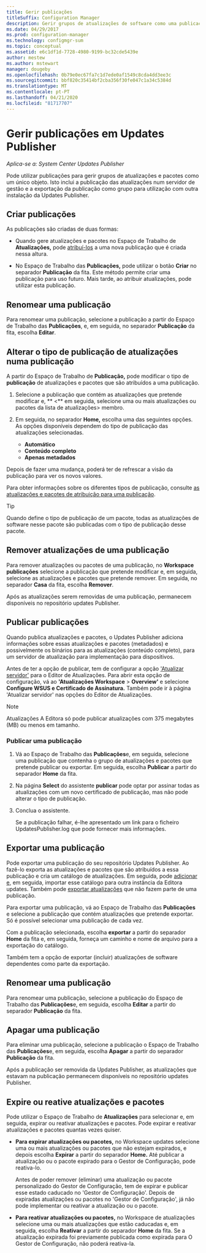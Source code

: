 ```yaml
---
title: Gerir publicações
titleSuffix: Configuration Manager
description: Gerir grupos de atualizações de software como uma publicação com system center updates Publisher
ms.date: 04/29/2017
ms.prod: configuration-manager
ms.technology: configmgr-sum
ms.topic: conceptual
ms.assetid: e6c1df1d-7728-4980-9199-bc32cde5439e
author: mestew
ms.author: mstewart
manager: dougeby
ms.openlocfilehash: 0b79e0ec67fa7c1d7ede0af1549c8cda4dd3ee3c
ms.sourcegitcommit: bbf820c35414bf2cba356f30fe047c1a34c5384d
ms.translationtype: MT
ms.contentlocale: pt-PT
ms.lasthandoff: 04/21/2020
ms.locfileid: "81717707"
---
```

# <a name="manage-publications-in-updates-publisher"></a>Gerir publicações em Updates Publisher

*Aplica-se a: System Center Updates Publisher*

Pode utilizar publicações para gerir grupos de atualizações e pacotes como um único objeto. Isto inclui a publicação das atualizações num servidor de gestão e a exportação da publicação como grupo para utilização com outra instalação da Updates Publisher.

## <a name="create-publications"></a>Criar publicações
As publicações são criadas de duas formas:

-   Quando gere atualizações e pacotes no Espaço de Trabalho de **Atualizações,** pode [atribuí-los](manage-updates-with-updates-publisher.md#assign-updates-and-bundles-to-a-publication) a uma nova publicação que é criada nessa altura.

-   No Espaço de Trabalho das **Publicações,** pode utilizar o botão **Criar** no separador **Publicação** da fita. Este método permite criar uma publicação para uso futuro. Mais tarde, ao atribuir atualizações, pode utilizar esta publicação.

## <a name="rename-a-publication"></a>Renomear uma publicação
Para renomear uma publicação, selecione a publicação a partir do Espaço de Trabalho das **Publicações**, e, em seguida, no separador **Publicação** da fita, escolha **Editar**.

## <a name="change-the-publication-type-of-updates-in-a-publication"></a>Alterar o tipo de publicação de atualizações numa publicação
A partir do Espaço de Trabalho de **Publicação,** pode modificar o tipo de **publicação** de atualizações e pacotes que são atribuídos a uma publicação.

1. Selecione a publicação que contém as atualizações que pretende modificar e, ** &lt;** em seguida, selecione uma ou mais atualizações ou pacotes da lista de atualizações> membro.

2. Em seguida, no separador **Home,** escolha uma das seguintes opções. As opções disponíveis dependem do tipo de publicação das atualizações selecionadas.

   -   **Automático**
   -   **Conteúdo completo**
   -   **Apenas metadados**

Depois de fazer uma mudança, poderá ter de refrescar a visão da publicação para ver os novos valores.

Para obter informações sobre os diferentes tipos de publicação, consulte [as atualizações e pacotes de atribuição para uma publicação](manage-updates-with-updates-publisher.md#assign-updates-and-bundles-to-a-publication).

> [!TIP]    
> Quando define o tipo de publicação de um pacote, todas as atualizações de software nesse pacote são publicadas com o tipo de publicação desse pacote.

## <a name="remove-updates-from-a-publication"></a>Remover atualizações de uma publicação
Para remover atualizações ou pacotes de uma publicação, no **Workspace publicações** selecione a publicação que pretende modificar e, em seguida, selecione as atualizações e pacotes que pretende remover. Em seguida, no separador **Casa** da fita, escolha **Remover**.

Após as atualizações serem removidas de uma publicação, permanecem disponíveis no repositório updates Publisher.

## <a name="publish-publications"></a>Publicar publicações
Quando publica atualizações e pacotes, o Updates Publisher adiciona informações sobre essas atualizações e pacotes (metadados) e possivelmente os binários para as atualizações (conteúdo completo), para um servidor de atualização para implementação para dispositivos.

Antes de ter a opção de publicar, tem de configurar a opção ['Atualizar servidor'](updates-publisher-options.md#update-server) para o Editor de Atualizações. Para abrir esta opção de configuração, vá ao **'Atualizações Workspace** &gt; **Overview'** e selecione **Configure WSUS e Certificado de Assinatura.** Também pode ir à página 'Atualizar servidor' nas opções do Editor de Atualizações.

> [!NOTE]   
> Atualizações A Editora só pode publicar atualizações com 375 megabytes (MB) ou menos em tamanho.

### <a name="to-publish-a-publication"></a>Publicar uma publicação

1. Vá ao Espaço de Trabalho das **Publicações**e, em seguida, selecione uma publicação que contenha o grupo de atualizações e pacotes que pretende publicar ou exportar. Em seguida, escolha **Publicar** a partir do separador **Home** da fita.

2. Na página **Select** do assistente **publicar** pode optar por assinar todas as atualizações com um novo certificado de publicação, mas não pode alterar o tipo de publicação.

3. Conclua o assistente.

   Se a publicação falhar, é-lhe apresentado um link para o ficheiro UpdatesPublisher.log que pode fornecer mais informações.

## <a name="export-a-publication"></a>Exportar uma publicação
Pode exportar uma publicação do seu repositório Updates Publisher. Ao fazê-lo exporta as atualizações e pacotes que são atribuídos a essa publicação e cria um catálogo de atualizações. Em seguida, pode [adicionar](updates-publisher-catalogs.md#add-software-update-catalogs) [e,](updates-publisher-catalogs.md#import-updates) em seguida, importar esse catálogo para outra instância da Editora updates. Também pode [exportar atualizações](manage-updates-with-updates-publisher.md#export-updates) que não fazem parte de uma publicação.

Para exportar uma publicação, vá ao Espaço de Trabalho das **Publicações** e selecione a publicação que contém atualizações que pretende exportar. Só é possível selecionar uma publicação de cada vez.

Com a publicação selecionada, escolha **exportar** a partir do separador **Home** da fita e, em seguida, forneça um caminho e nome de arquivo para a exportação do catálogo.

Também tem a opção de exportar (incluir) atualizações de software dependentes como parte da exportação.

## <a name="rename-a-publication"></a>Renomear uma publicação
Para renomear uma publicação, selecione a publicação do Espaço de Trabalho das **Publicações**e, em seguida, escolha **Editar** a partir do separador **Publicação** da fita.

## <a name="delete-a-publication"></a>Apagar uma publicação
Para eliminar uma publicação, selecione a publicação o Espaço de Trabalho das **Publicações**e, em seguida, escolha **Apagar** a partir do separador **Publicação** da fita.

Após a publicação ser removida da Updates Publisher, as atualizações que estavam na publicação permanecem disponíveis no repositório updates Publisher.

## <a name="expire-or-reactivate-updates-and-bundles"></a>Expire ou reative atualizações e pacotes
Pode utilizar o Espaço de Trabalho de **Atualizações** para selecionar e, em seguida, expirar ou reativar atualizações e pacotes. Pode expirar e reativar atualizações e pacotes quantas vezes quiser.

-   **Para expirar atualizações ou pacotes,** no Workspace updates selecione uma ou mais atualizações ou pacotes que não estejam expirados, e depois escolha **Expirar** a partir do separador **Home.** Até publicar a atualização ou o pacote expirado para o Gestor de Configuração, pode reativa-lo.

    Antes de poder remover (eliminar) uma atualização ou pacote personalizado do Gestor de Configuração, tem de expirar e publicar esse estado caducado no 'Gestor de Configuração'. Depois de expiradas atualizações ou pacotes no 'Gestor de Configuração', já não pode implementar ou reativar a atualização ou o pacote.

-   **Para reativar atualizações ou pacotes,** no Workspace de atualizações selecione uma ou mais atualizações que estão caducadas e, em seguida, escolha **Reativar** a partir do separador **Home** da fita. Se a atualização expirada foi previamente publicada como expirada para O Gestor de Configuração, não poderá reativa-la.
